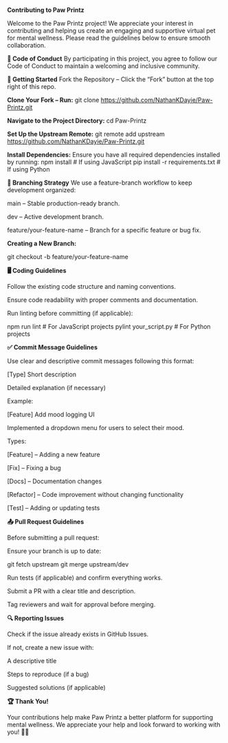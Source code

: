 **Contributing to Paw Printz**

Welcome to the Paw Printz project! We appreciate your interest in contributing and helping us create an engaging and supportive virtual pet for mental wellness. Please read the guidelines below to ensure smooth collaboration.

**📝 Code of Conduct**
By participating in this project, you agree to follow our Code of Conduct to maintain a welcoming and inclusive community.

**🚀 Getting Started**
Fork the Repository – Click the “Fork” button at the top right of this repo.

**Clone Your Fork – Run:**
  git clone https://github.com/NathanKDayie/Paw-Printz.git

**Navigate to the Project Directory:**
  cd Paw-Printz

**Set Up the Upstream Remote:**
  git remote add upstream https://github.com/NathanKDayie/Paw-Printz.git

**Install Dependencies:**
Ensure you have all required dependencies installed by running:
  npm install  # If using JavaScript
  pip install -r requirements.txt  # If using Python

**📌 Branching Strategy**
We use a feature-branch workflow to keep development organized:

main – Stable production-ready branch.

dev – Active development branch.

feature/your-feature-name – Branch for a specific feature or bug fix.

**Creating a New Branch:**

git checkout -b feature/your-feature-name

**🖥️ Coding Guidelines**

Follow the existing code structure and naming conventions.

Ensure code readability with proper comments and documentation.

Run linting before committing (if applicable):

npm run lint  # For JavaScript projects
pylint your_script.py  # For Python projects

**✅ Commit Message Guidelines**

Use clear and descriptive commit messages following this format:

[Type] Short description

Detailed explanation (if necessary)

Example:

[Feature] Add mood logging UI

Implemented a dropdown menu for users to select their mood.

Types:

[Feature] – Adding a new feature

[Fix] – Fixing a bug

[Docs] – Documentation changes

[Refactor] – Code improvement without changing functionality

[Test] – Adding or updating tests

**📤 Pull Request Guidelines**

Before submitting a pull request:

Ensure your branch is up to date:

git fetch upstream
git merge upstream/dev

Run tests (if applicable) and confirm everything works.

Submit a PR with a clear title and description.

Tag reviewers and wait for approval before merging.

**🔍 Reporting Issues**

Check if the issue already exists in GitHub Issues.

If not, create a new issue with:

A descriptive title

Steps to reproduce (if a bug)

Suggested solutions (if applicable)

**🏆 Thank You!**

Your contributions help make Paw Printz a better platform for supporting mental wellness. We appreciate your help and look forward to working with you! 🚀🐾

